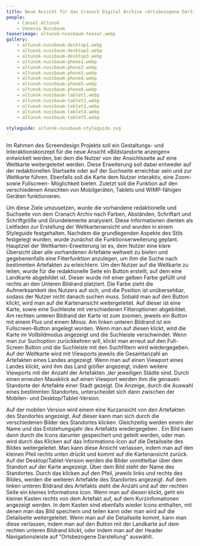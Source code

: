 ```yaml
---
title: Neue Ansicht für das Cranach Digital Archive «Ortsbezogene Dartstellung der Artefakte»
people:
    - Cansel Altunok
    - Vanessa Nussbaum
teaserimage: altunok-nussbaum-teaser.webp
gallery:
    - altunok-nussbaum-desktop1.webp
    - altunok-nussbaum-desktop2.webp
    - altunok-nussbaum-desktop3.webp
    - altunok-nussbaum-phone1.webp
    - altunok-nussbaum-phone2.webp
    - altunok-nussbaum-phone3.webp
    - altunok-nussbaum-phone4.webp
    - altunok-nussbaum-phone5.webp
    - altunok-nussbaum-phone6.webp
    - altunok-nussbaum-tablet1.webp
    - altunok-nussbaum-tablet2.webp
    - altunok-nussbaum-tablet3.webp
    - altunok-nussbaum-tablet4.webp
    - altunok-nussbaum-tablet5.webp
   
styleguide: altunok-nussbaum-styleguide.svg
---
```


Im Rahmen des Screendesign Projekts soll ein Gestaltungs- und Interaktionskonzept für die neue Ansicht «Bildstandorte anzeigen» entwickelt werden, 
bei dem die Nutzer von der Ansichtsseite auf eine Weltkarte weitergeleitet werden. Diese Erweiterung soll dabei entweder auf der redaktionellen 
Startseite oder auf der Suchseite erreichbar sein und zur Weltkarte führen. Ebenfalls soll die Karte dem Nutzer interaktiv, eine Zoom- sowie 
Fullscreen- Möglichkeit bieten. Zuletzt soll die Funktion auf den verschiedenen Ansichten von Mobilgeräten, Tablets und WIMP-fähigen Geräten 
funktionieren.

Um diese Ziele umzusetzen, wurde die vorhandene redaktionelle und Suchseite von dem Cranach Archiv nach Farben, Abständen, Schriftart und Schriftgröße 
und Grundelemente analysiert. Diese Informationen dienten als Leitfaden zur Erstellung der Weltkartenansicht und wurden in einem Styleguide festgehalten.
Nachdem die grundlegenden Aspekte des Stils festgelegt wurden, wurde zunächst die Funktionserweiterung geplant. Hauptziel der Weltkarten-Erweiterung ist 
es, dem Nutzer eine klare Übersicht über alle vorhandenen Artefakte weltweit zu bieten und gegebenenfalls eine Filterfunktion anzulegen, um ihm die Suche 
nach bestimmten Artefakten zu erleichtern. Um den Nutzer auf die Weltkarte zu leiten, wurde für die redaktionelle Seite ein Button erstellt, auf dem eine 
Landkarte abgebildet ist. Dieser wurde mit einer gelben Farbe gefüllt und rechts an den Unteren Bildrand platziert. Die Farbe zieht die Aufmerksamkeit des 
Nutzers auf sich, und die Position ist unübersehbar, sodass der Nutzer nicht danach suchen muss. Sobald man auf den Button klickt, wird man auf die 
Kartenansicht weitergeleitet. Auf dieser ist eine Karte, sowie eine Suchleiste mit verschiedenen Filteroptionen abgebildet. Am rechten unteren Bildrand 
der Karte ist zum zoomen, jeweils ein Button mit einem Plus und einem Minus. Am linken unteren Bildrand ist ein Fullscreen-Button angelegt worden. 
Wenn man auf diesen klickt, wird die Karte im Vollbildmodus angezeigt und die Suchleiste verschwindet. Wenn man zur Suchoption zurückkehren will, klickt
man erneut auf den Full-Screen Button und die Suchleiste mit den Suchfiltern wird wiedergegeben. Auf der Weltkarte wird mit Viewports jeweils die 
Gesamtanzahl an Artefakten eines Landes angezeigt. Wenn man auf einen Viewport eines Landes klickt, wird ihm das Land größer angezeigt, indem weitere 
Viewports mit der Anzahl der Artefakten ,der jeweiligen Städte sind. Durch einen erneuten Mausklick auf einen Viewport werden ihm die genauen Standorte 
der Artefakte einer Stadt gezeigt. Die Anzeige, durch die Auswahl eines bestimmten Standortes, unterscheidet sich dann zwischen der Mobilen- und 
Desktop/Tablet-Version.

Auf der mobilen Version wird einem eine Kurzansicht von den Artefakten des Standortes angezeigt. Auf dieser kann man sich durch die verschiedenen Bilder 
des Standortes klicken. Gleichzeitig werden einem der Name und das Entstehungsjahr des Artefakts wiedergegeben . Ein Bild kann dann durch die Icons 
darunter gespeichert und geteilt werden, oder man wird durch das Klicken auf das Informations-Icon auf die Detailseite des Bildes weitergeleitet. 
Man kann diese Ansicht verlassen, indem man auf den kleinen Pfeil rechts unten drückt und kommt auf die Kartenansicht zurück.
Auf der Desktop/Tablet-Version werden die Bilder unmittelbar über dem Standort auf der Karte angezeigt. Über dem Bild steht der Name des Standortes. 
Durch das klicken auf den Pfeil, jeweils links und rechts des Bildes, werden die weiteren Artefakte des Standortes angezeigt. Auf dem linken unteren 
Bildrand des Artefakts steht die Anzahl und auf der rechten Seite ein kleines Informations Icon. Wenn man auf diesen klickt, geht ein kleiner Kasten 
rechts von dem Artefakt auf, auf dem Kurzinfomationen angezeigt werden. In dem Kasten sind ebenfalls wieder Icons enthalten, mit denen man das Bild 
speichern und teilen kann oder man wird auf die Detailseite weitergeleitet. Wenn man auf die Detailseite kommt, kann man diese verlassen, indem man 
auf den Button mit der Landkarte auf dem rechten unteren Bildrand klickt, oder indem man auf der Header Navigationsleiste auf “Ortsbezogene Darstellung"
auswählt.
